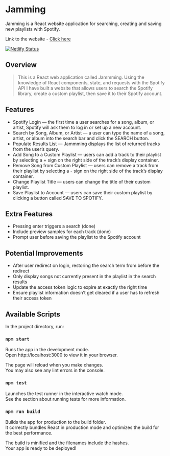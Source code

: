 # Jamming

Jamming is a React website application for searching, creating and saving new playlists with Spotify. 

Link to the website - [Click here](https://saatvikrao-jamming.netlify.app/)

[![Netlify Status](https://api.netlify.com/api/v1/badges/4207bd4f-0812-4b76-a2d7-db25ea035946/deploy-status)](https://app.netlify.com/sites/saatvikrao-jamming/deploys)


## Overview

> This is a React web application called Jammming. Using the knowledge of React components, state, and requests with the Spotify API I have built a website that allows users to search the Spotify library, create a custom playlist, then save it to their Spotify account.


## Features

* Spotify Login — the first time a user searches for a song, album, or artist, Spotify will ask them to log in or set up a new account.
* Search by Song, Album, or Artist — a user can type the name of a song, artist, or album into the search bar and click the SEARCH button.
* Populate Results List — Jammming displays the list of returned tracks from the user’s query.
* Add Song to a Custom Playlist — users can add a track to their playlist by selecting a + sign on the right side of the track’s display container.
* Remove Song from Custom Playlist — users can remove a track from their playlist by selecting a - sign on the right side of the track’s display container.
* Change Playlist Title — users can change the title of their custom playlist.
* Save Playlist to Account — users can save their custom playlist by clicking a button called SAVE TO SPOTIFY.


## Extra Features 

* Pressing enter triggers a search (done)
* Include preview samples for each track (done)
* Prompt user before saving the playlist to the Spotify account 


## Potential Improvements
* After user redirect on login, restoring the search term from before the redirect 
* Only display songs not currently present in the playlist in the search results
* Update the access token logic to expire at exactly the right time
* Ensure playlist information doesn’t get cleared if a user has to refresh their access token


## Available Scripts 
In the project directory, run:

### ```npm start``` 
Runs the app in the development mode.    
Open http://localhost:3000 to view it in your browser.

The page will reload when you make changes.    
You may also see any lint errors in the console.

### ```npm test```
Launches the test runner in the interactive watch mode.  
See the section about running tests for more information.

### ```npm run build```
Builds the app for production to the build folder.  
It correctly bundles React in production mode and optimizes the build for the best performance.

The build is minified and the filenames include the hashes.  
Your app is ready to be deployed!
